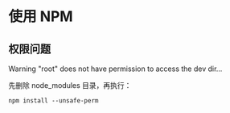 # 使用 NPM

## 权限问题

Warning "root" does not have permission to access the dev dir...

先删除 node_modules 目录，再执行：

```
npm install --unsafe-perm
```
